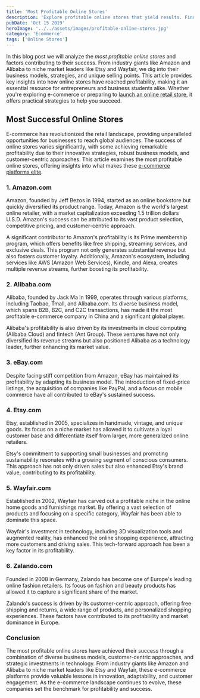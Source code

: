 ```yaml
---
title: 'Most Profitable Online Stores'
description: 'Explore profitable online stores that yield results. Find e-commerce platforms that not only suit your needs but increases your likelihood of success!'
pubDate: 'Oct 15 2019'
heroImage: '../../assets/images/profitable-online-stores.jpg'
category: 'Ecommerce'
tags: ['Online Stores']
---
```


In this blog post we will analyze the _most profitable online stores_ and factors contributing to their success. From industry giants like Amazon and Alibaba to niche market leaders like Etsy and Wayfair, we dig into their business models, strategies, and unique selling points. This article provides key insights into how online stores have reached profitability, making it an essential resource for entrepreneurs and business students alike. Whether you're exploring e-commerce or preparing to [launch an online retail store](/blog/launch-an-ecommerce-store), it offers practical strategies to help you succeed.

## Most Successful Online Stores

E-commerce has revolutionized the retail landscape, providing unparalleled opportunities for businesses to reach global audiences. The success of online stores varies significantly, with some achieving remarkable profitability due to their innovative strategies, robust business models, and customer-centric approaches. This article examines the most profitable online stores, offering insights into what makes these [e-commerce platforms elite](/blog/best-ecommerce-platforms).

### 1. Amazon.com

Amazon, founded by Jeff Bezos in 1994, started as an online bookstore but quickly diversified its product range. Today, Amazon is the world's largest online retailer, with a market capitalization exceeding 1.5 trillion dollars U.S.D. Amazon's success can be attributed to its vast product selection, competitive pricing, and customer-centric approach.

A significant contributor to Amazon's profitability is its Prime membership program, which offers benefits like free shipping, streaming services, and exclusive deals. This program not only generates substantial revenue but also fosters customer loyalty. Additionally, Amazon's ecosystem, including services like AWS (Amazon Web Services), Kindle, and Alexa, creates multiple revenue streams, further boosting its profitability.

### 2. Alibaba.com

Alibaba, founded by Jack Ma in 1999, operates through various platforms, including Taobao, Tmall, and Alibaba.com. Its diverse business model, which spans B2B, B2C, and C2C transactions, has made it the most profitable e-commerce company in China and a significant global player.

Alibaba's profitability is also driven by its investments in cloud computing (Alibaba Cloud) and fintech (Ant Group). These ventures have not only diversified its revenue streams but also positioned Alibaba as a technology leader, further enhancing its market value.

### 3. eBay.com

Despite facing stiff competition from Amazon, eBay has maintained its profitability by adapting its business model. The introduction of fixed-price listings, the acquisition of companies like PayPal, and a focus on mobile commerce have all contributed to eBay's sustained success.

### 4. Etsy.com

Etsy, established in 2005, specializes in handmade, vintage, and unique goods. Its focus on a niche market has allowed it to cultivate a loyal customer base and differentiate itself from larger, more generalized online retailers.

Etsy's commitment to supporting small businesses and promoting sustainability resonates with a growing segment of conscious consumers. This approach has not only driven sales but also enhanced Etsy's brand value, contributing to its profitability.

### 5. Wayfair.com

Established in 2002, Wayfair has carved out a profitable niche in the online home goods and furnishings market. By offering a vast selection of products and focusing on a specific category, Wayfair has been able to dominate this space.

Wayfair's investment in technology, including 3D visualization tools and augmented reality, has enhanced the online shopping experience, attracting more customers and driving sales. This tech-forward approach has been a key factor in its profitability.

### 6. Zalando.com

Founded in 2008 in Germany, Zalando has become one of Europe's leading online fashion retailers. Its focus on fashion and beauty products has allowed it to capture a significant share of the market.

Zalando's success is driven by its customer-centric approach, offering free shipping and returns, a wide range of products, and personalized shopping experiences. These factors have contributed to its profitability and market dominance in Europe.

### Conclusion

The most profitable online stores have achieved their success through a combination of diverse business models, customer-centric approaches, and strategic investments in technology. From industry giants like Amazon and Alibaba to niche market leaders like Etsy and Wayfair, these e-commerce platforms provide valuable lessons in innovation, adaptability, and customer engagement. As the e-commerce landscape continues to evolve, these companies set the benchmark for profitability and success.
